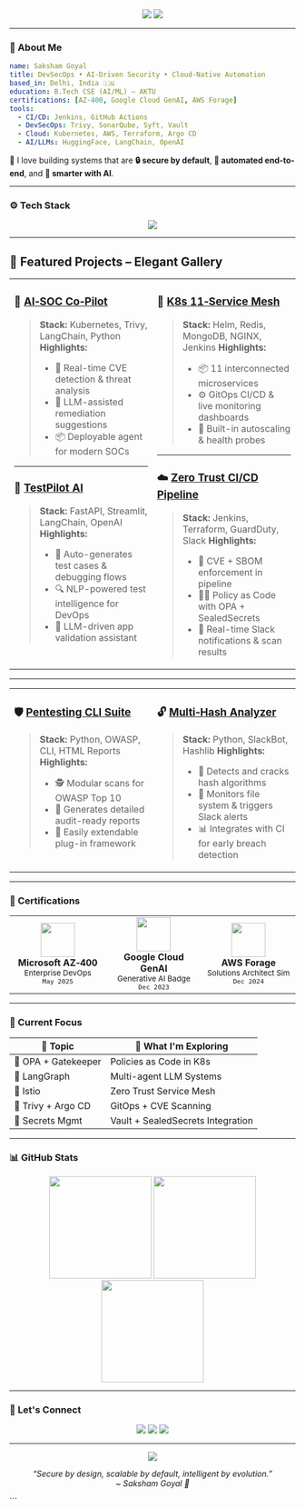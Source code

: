 
<!-- 💫 Saksham Goyal GitHub Profile - Elegant DevSecOps Portfolio -->

<!-- HEADER -->
<div align="center">

<img src="https://capsule-render.vercel.app/api?type=waving&color=gradient&height=260&section=header&text=Saksham%20Goyal%20👨‍💻&fontSize=50&fontColor=ffffff" />

<img src="https://readme-typing-svg.demolab.com?font=Fira+Code&weight=500&pause=1000&color=00ADB5&center=true&vCenter=true&width=700&lines=Final+Year+B.Tech+%7C+DevSecOps+Engineer+%7C+LLM+Security+Builder;Zero+Trust+Cloud-Native+Pipelines+%7C+Automation+First+Mindset;Let%E2%80%99s+Secure+and+Automate+the+Future!+%F0%9F%94%91" />

</div>

---

### 🧠 About Me

```yaml
name: Saksham Goyal
title: DevSecOps • AI-Driven Security • Cloud-Native Automation
based_in: Delhi, India 🇮🇳
education: B.Tech CSE (AI/ML) – AKTU
certifications: [AZ-400, Google Cloud GenAI, AWS Forage]
tools:
  - CI/CD: Jenkins, GitHub Actions
  - DevSecOps: Trivy, SonarQube, Syft, Vault
  - Cloud: Kubernetes, AWS, Terraform, Argo CD
  - AI/LLMs: HuggingFace, LangChain, OpenAI
````

💬 I love building systems that are **🔒 secure by default**, **🚀 automated end-to-end**, and **🧠 smarter with AI**.

---

### ⚙️ Tech Stack

<p align="center">
  <img src="https://skillicons.dev/icons?i=python,bash,linux,docker,kubernetes,terraform,aws,azure,jenkins,git,github,fastapi,streamlit,vscode,pytorch,nginx,postman" />
</p>

---

## 💼 Featured Projects – Elegant Gallery

<table>
  <tr>
    <td width="50%" valign="top">

### 🔐 [AI‑SOC Co‑Pilot](https://github.com/sakshamgoyal01/ai-soc-copilot)

> **Stack:** Kubernetes, Trivy, LangChain, Python
> **Highlights:**
>
> * 🧠 Real-time CVE detection & threat analysis
> * 🔄 LLM-assisted remediation suggestions
> * 📦 Deployable agent for modern SOCs

---

### 🧪 [TestPilot AI](https://github.com/sakshamgoyal01/testpilot-ai)

> **Stack:** FastAPI, Streamlit, LangChain, OpenAI
> **Highlights:**
>
> * 🤖 Auto-generates test cases & debugging flows
> * 🔍 NLP-powered test intelligence for DevOps
> * 🧠 LLM-driven app validation assistant

</td>
<td width="50%" valign="top">

### 🐳 [K8s 11‑Service Mesh](https://github.com/sakshamgoyal01/k8s-11-services)

> **Stack:** Helm, Redis, MongoDB, NGINX, Jenkins
> **Highlights:**
>
> * 📦 11 interconnected microservices
> * ⚙️ GitOps CI/CD & live monitoring dashboards
> * 🧱 Built-in autoscaling & health probes

---

### ☁️ [Zero Trust CI/CD Pipeline](https://github.com/sakshamgoyal01)

> **Stack:** Jenkins, Terraform, GuardDuty, Slack
> **Highlights:**
>
> * 🔐 CVE + SBOM enforcement in pipeline
> * 🧑‍💻 Policy as Code with OPA + SealedSecrets
> * 📩 Real-time Slack notifications & scan results

</td>
  </tr>
</table>

---

<table>
  <tr>
    <td width="50%" valign="top">

### 🛡️ [Pentesting CLI Suite](https://github.com/sakshamgoyal01)

> **Stack:** Python, OWASP, CLI, HTML Reports
> **Highlights:**
>
> * 🕵️ Modular scans for OWASP Top 10
> * 📝 Generates detailed audit-ready reports
> * 🧪 Easily extendable plug-in framework

</td>
<td width="50%" valign="top">

### 🔓 [Multi‑Hash Analyzer](https://github.com/sakshamgoyal01)

> **Stack:** Python, SlackBot, Hashlib
> **Highlights:**
>
> * 🔐 Detects and cracks hash algorithms
> * 📁 Monitors file system & triggers Slack alerts
> * 📊 Integrates with CI for early breach detection

</td>
</tr>
</table>

---

### 📜 Certifications

<div align="center">

<table>
  <tr>
    <td align="center" width="190">
      <img src="https://cdn-icons-png.flaticon.com/512/732/732221.png" width="60"/><br>
      <strong>Microsoft AZ‑400</strong><br>
      <sub>Enterprise DevOps</sub><br>
      <sup><code>May 2025</code></sup>
    </td>
    <td align="center" width="190">
      <img src="https://cdn-icons-png.flaticon.com/512/6124/6124995.png" width="60"/><br>
      <strong>Google Cloud GenAI</strong><br>
      <sub>Generative AI Badge</sub><br>
      <sup><code>Dec 2023</code></sup>
    </td>
    <td align="center" width="190">
      <img src="https://cdn-icons-png.flaticon.com/512/919/919825.png" width="60"/><br>
      <strong>AWS Forage</strong><br>
      <sub>Solutions Architect Sim</sub><br>
      <sup><code>Dec 2024</code></sup>
    </td>
  </tr>
</table>

</div>

---

### 🧠 Current Focus

| 📘 Topic            | 🚀 What I'm Exploring             |
| ------------------- | --------------------------------- |
| 🔐 OPA + Gatekeeper | Policies as Code in K8s           |
| 🤖 LangGraph        | Multi-agent LLM Systems           |
| 🧱 Istio            | Zero Trust Service Mesh           |
| 🧪 Trivy + Argo CD  | GitOps + CVE Scanning             |
| 🔁 Secrets Mgmt     | Vault + SealedSecrets Integration |

---

### 📊 GitHub Stats

<div align="center">

<img src="https://github-readme-stats.vercel.app/api?username=sakshamgoyal01&show_icons=true&theme=gradient&hide_border=true&count_private=true" height="180px" />
<img src="https://streak-stats.demolab.com/?user=sakshamgoyal01&theme=gradient&hide_border=true" height="180px" />
<img src="https://github-readme-stats.vercel.app/api/top-langs/?username=sakshamgoyal01&layout=compact&theme=gradient&hide_border=true" height="180px" />

</div>

---

### 💌 Let's Connect

<p align="center">
  <a href="mailto:sakshamgoyal0301@gmail.com"><img src="https://img.shields.io/badge/Email-%23D14836?style=for-the-badge&logo=gmail&logoColor=white"/></a>
  <a href="https://www.linkedin.com/in/saksham-goyal-ab3a1817b/"><img src="https://img.shields.io/badge/LinkedIn-%230077B5?style=for-the-badge&logo=linkedin&logoColor=white"/></a>
  <a href="https://github.com/sakshamgoyal01"><img src="https://img.shields.io/badge/GitHub-%23121011?style=for-the-badge&logo=github&logoColor=white"/></a>
</p>

---

<div align="center">

<img src="https://capsule-render.vercel.app/api?type=waving&color=gradient&height=120&section=footer"/>

<i>“Secure by design, scalable by default, intelligent by evolution.”</i> <br> <i>\~ Saksham Goyal 🚀</i>

</div>
```
